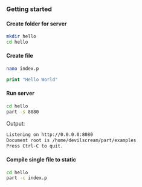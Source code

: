 ### Getting started

#### Create folder for server
```bash
mkdir hello
cd hello
```

#### Create file
```bash
nano index.p
```

```php
print "Hello World"
```

#### Run server
```bash
cd hello
part -s 8080
```

Output:
```bash
Listening on http://0.0.0.0:8080
Document root is /home/devilscream/part/examples
Press Ctrl-C to quit.
```

#### Compile single file to static
```bash
cd hello
part -c index.p
```